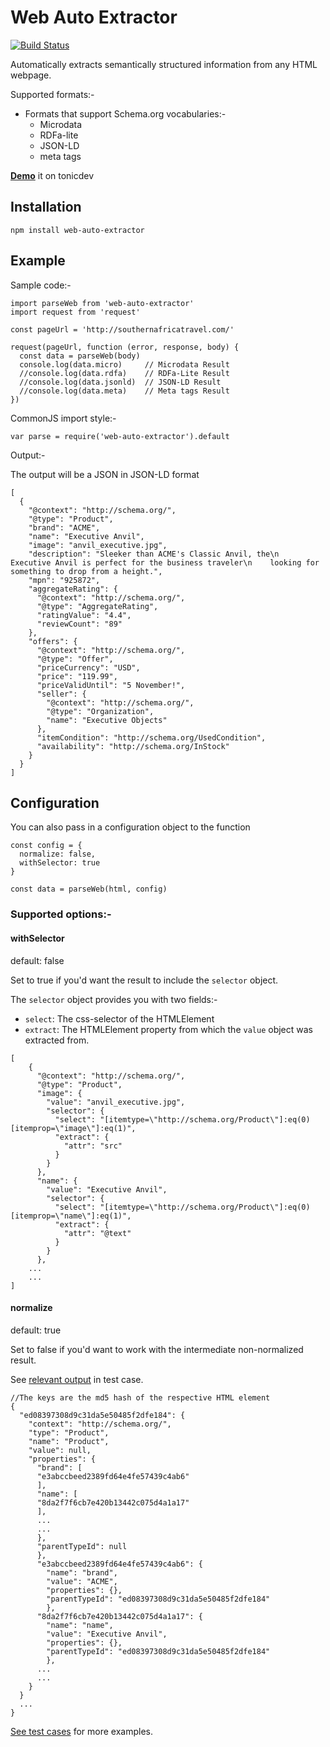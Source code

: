 # Web Auto Extractor
[![Build Status](https://travis-ci.org/ind9/web-auto-extractor.svg?branch=master)](https://travis-ci.org/ind9/web-auto-extractor)

Automatically extracts semantically structured information from any HTML webpage.

Supported formats:-
- Formats that support Schema.org vocabularies:-
  - Microdata
  - RDFa-lite
  - JSON-LD
  - meta tags

**[Demo](https://tonicdev.com/npm/web-auto-extractor)** it on tonicdev

## Installation
`npm install web-auto-extractor`


## Example
Sample code:-
```
import parseWeb from 'web-auto-extractor'
import request from 'request'

const pageUrl = 'http://southernafricatravel.com/'

request(pageUrl, function (error, response, body) {
  const data = parseWeb(body)
  console.log(data.micro)     // Microdata Result
  //console.log(data.rdfa)    // RDFa-Lite Result
  //console.log(data.jsonld)  // JSON-LD Result
  //console.log(data.meta)    // Meta tags Result
})
```

CommonJS import style:-

```
var parse = require('web-auto-extractor').default
```

Output:-

The output will be a JSON in JSON-LD format

```
[
  {
    "@context": "http://schema.org/",
    "@type": "Product",
    "brand": "ACME",
    "name": "Executive Anvil",
    "image": "anvil_executive.jpg",
    "description": "Sleeker than ACME's Classic Anvil, the\n    Executive Anvil is perfect for the business traveler\n    looking for something to drop from a height.",
    "mpn": "925872",
    "aggregateRating": {
      "@context": "http://schema.org/",
      "@type": "AggregateRating",
      "ratingValue": "4.4",
      "reviewCount": "89"
    },
    "offers": {
      "@context": "http://schema.org/",
      "@type": "Offer",
      "priceCurrency": "USD",
      "price": "119.99",
      "priceValidUntil": "5 November!",
      "seller": {
        "@context": "http://schema.org/",
        "@type": "Organization",
        "name": "Executive Objects"
      },
      "itemCondition": "http://schema.org/UsedCondition",
      "availability": "http://schema.org/InStock"
    }
  }
]
```

## Configuration

You can also pass in a configuration object to the function
```
const config = {
  normalize: false,
  withSelector: true
}

const data = parseWeb(html, config)
```
### Supported options:-

#### withSelector
default: false

Set to true if you'd want the result to include the `selector` object.

The `selector` object provides you with two fields:-

- `select`: The css-selector of the HTMLElement
- `extract`: The HTMLElement property from which the `value` object was extracted from.

```
[
    {
      "@context": "http://schema.org/",
      "@type": "Product",
      "image": {
        "value": "anvil_executive.jpg",
        "selector": {
          "select": "[itemtype=\"http://schema.org/Product\"]:eq(0) [itemprop=\"image\"]:eq(1)",
          "extract": {
            "attr": "src"
          }
        }
      },
      "name": {
        "value": "Executive Anvil",
        "selector": {
          "select": "[itemtype=\"http://schema.org/Product\"]:eq(0) [itemprop=\"name\"]:eq(1)",
          "extract": {
            "attr": "@text"
          }
        }
      },
    ...
    ...
]
```

#### normalize
default: true

Set to false if you'd want to work with the intermediate non-normalized result.

See [relevant output](https://github.com/ind9/web-auto-extractor/blob/master/test/resources/nonNormalizedResult.json) in test case.
```
//The keys are the md5 hash of the respective HTML element
{
  "ed08397308d9c31da5e50485f2dfe184": {   
    "context": "http://schema.org/",
    "type": "Product",
    "name": "Product",
    "value": null,
    "properties": {
      "brand": [
      "e3abccbeed2389fd64e4fe57439c4ab6"
      ],
      "name": [
      "8da2f7f6cb7e420b13442c075d4a1a17"
      ],
      ...
      ...
      },
      "parentTypeId": null
      },
      "e3abccbeed2389fd64e4fe57439c4ab6": {
        "name": "brand",
        "value": "ACME",
        "properties": {},
        "parentTypeId": "ed08397308d9c31da5e50485f2dfe184"
        },
      "8da2f7f6cb7e420b13442c075d4a1a17": {
        "name": "name",
        "value": "Executive Anvil",
        "properties": {},
        "parentTypeId": "ed08397308d9c31da5e50485f2dfe184"
        },
      ...
      ...
    }
  }
  ...
}
```

[See test cases](https://github.com/ind9/web-auto-extractor/blob/master/test/test.js) for more examples.
